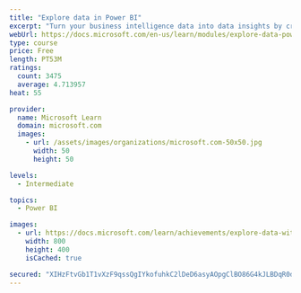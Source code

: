 ```yaml
---
title: "Explore data in Power BI"
excerpt: "Turn your business intelligence data into data insights by creating and configuring Power BI dashboards."
webUrl: https://docs.microsoft.com/en-us/learn/modules/explore-data-power-bi/
type: course
price: Free
length: PT53M
ratings:
  count: 3475
  average: 4.713957
heat: 55

provider:
  name: Microsoft Learn
  domain: microsoft.com
  images:
    - url: /assets/images/organizations/microsoft.com-50x50.jpg
      width: 50
      height: 50

levels:
  - Intermediate

topics:
  - Power BI

images:
  - url: https://docs.microsoft.com/learn/achievements/explore-data-with-power-bi-desktop-social.png
    width: 800
    height: 400
    isCached: true

secured: "XIHzFtvGb1T1vXzF9qssQgIYkofuhkC2lDeD6asyAOpgClBO86G4kJLBDqR0drOTSVteYT6YW70KR0YORuQOB6pcH2gzfzga288n+mYaMP9clg6nYnm2Y8INnc2UqYC1dKlNykf32hXb+h7nrUfixxD5/Pde8DeURx5ziYi1Z895PItSmCG7VQ/262Dfw9LKRqfTqQXmn+RBioR1wym2DR0fmfEOObZ57QZbVHEEln/bQ1yGFFoVSAGqQ+zNEmTIjl084Wx/1s/dpI1/9IQrYtM4BQLPkhXOiZWYyxPN7UTYXqnNF8cfxlHh3+lYCMCy/GEOieYVWZNd6U6nW9wdo9KwRdgrWToQmBDrSRAunys6h6LYsRnP6HLdsobhJA7JJN3OlMvRUXteb/jYfKPPnKBQAJSt/IS+rEO26dpFKkQ=;rjsNlseSw5IFCkz0dyeBtA=="
---
```


